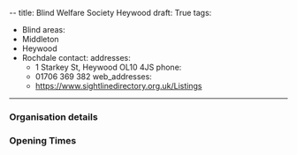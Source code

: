 --
title: Blind Welfare Society Heywood
draft: True
tags:
- Blind
areas:
- Middleton
- Heywood
- Rochdale
contact:
  addresses:
  -   1 Starkey St, Heywood OL10 4JS
  phone:
  -  01706 369 382
  web_addresses:
  - https://www.sightlinedirectory.org.uk/Listings
  
---

### Organisation details


### Opening Times

